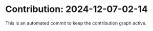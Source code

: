 # Contribution: 2024-12-07-02-14
This is an automated commit to keep the contribution graph active.

